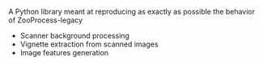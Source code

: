 A Python library meant at reproducing as exactly as possible the behavior of ZooProcess-legacy
- Scanner background processing
- Vignette extraction from scanned images
- Image features generation
